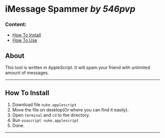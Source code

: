# iMessage Spammer *by 546pvp*

### Content:
* [How To Install](howtoinstall)
* [How To Use](howtouse)

## About
This tool is written in AppleScript. It will spam your friend with unlimited amount of messages.

----

## <a name="howtoinstall"></a>How To Install
1. Download file `nuke.applescript`
2. Move the file on desktop(Or where you can find it easily).
3. Open `terminal` and `cd` to the directory.
4. Run `osascript nuke.applescript`
5. Done.

----
